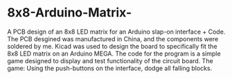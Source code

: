# 8x8-Arduino-Matrix-
A PCB design of an 8x8 LED matrix for an Arduino slap-on interface + Code.
The PCB desgined was manufactured in China, and the components were soldered by me. Kicad was used to design the board to specifically 
fit the 8x8 LED matrix on an Arduino MEGA. 
The code for the program is a simple game designed to display and test functionality of the circuit board.
The game: Using the push-buttons on the interface, dodge all falling blocks. 
